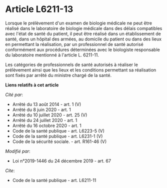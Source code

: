 # Article L6211-13

Lorsque le prélèvement d'un examen de biologie médicale ne peut être réalisé dans le laboratoire de biologie médicale dans
des délais compatibles avec l'état de santé du patient, il peut être réalisé dans un établissement de santé, dans un hôpital
des armées, au domicile du patient ou dans des lieux en permettant la réalisation, par un professionnel de santé autorisé
conformément aux procédures déterminées avec le biologiste responsable du laboratoire mentionné à l'article L. 6211-11.

Les catégories de professionnels de santé autorisés à réaliser le prélèvement ainsi que les lieux et les conditions
permettant sa réalisation sont fixés par arrêté du ministre chargé de la santé.

**Liens relatifs à cet article**

_Cité par_:

  - Arrêté du 13 août 2014 - art. 1 (V)
  - Arrêté du 8 juin 2020 - art. 1
  - Arrêté du 10 juillet 2020 - art. 25 (V)
  - Arrêté du 24 juillet 2020 - art. 1
  - Arrêté du 16 octobre 2020 - art. 1
  - Code de la santé publique - art. L6223-5 (V)
  - Code de la santé publique - art. L6231-1 (V)
  - Code de la sécurité sociale. - art. R161-46 (V)

_Modifié par_:

  - Loi n°2019-1446 du 24 décembre 2019 - art. 67

_Cite_:

  - Code de la santé publique - art. L6211-11
